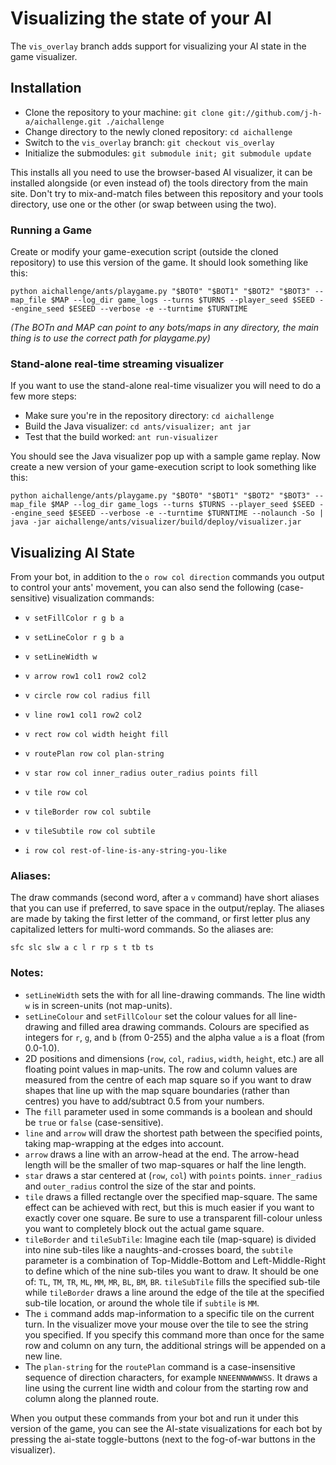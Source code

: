 Visualizing the state of your AI
================================

The `vis_overlay` branch adds support for visualizing your AI state in the game visualizer.

Installation
------------

* Clone the repository to your machine: `git clone git://github.com/j-h-a/aichallenge.git ./aichallenge`
* Change directory to the newly cloned repository: `cd aichallenge`
* Switch to the `vis_overlay` branch: `git checkout vis_overlay`
* Initialize the submodules: `git submodule init; git submodule update`

This installs all you need to use the browser-based AI visualizer, it can be installed
alongside (or even instead of) the tools directory from the main site.
Don't try to mix-and-match files between this repository and your tools directory,
use one or the other (or swap between using the two).

### Running a Game

Create or modify your game-execution script (outside the cloned repository) to
use this version of the game. It should look something like this:

`python aichallenge/ants/playgame.py "$BOT0" "$BOT1" "$BOT2" "$BOT3" --map_file $MAP --log_dir game_logs --turns $TURNS --player_seed $SEED --engine_seed $ESEED --verbose -e --turntime $TURNTIME`

*(The BOTn and MAP can point to any bots/maps in any directory, the main thing is to use the correct path for playgame.py)*

### Stand-alone real-time streaming visualizer

If you want to use the stand-alone real-time visualizer you will need to do a few more steps:

* Make sure you're in the repository directory: `cd aichallenge`
* Build the Java visualizer: `cd ants/visualizer; ant jar`
* Test that the build worked: `ant run-visualizer`

You should see the Java visualizer pop up with a sample game replay.
Now create a new version of your game-execution script to look something like this:

`python aichallenge/ants/playgame.py "$BOT0" "$BOT1" "$BOT2" "$BOT3" --map_file $MAP --log_dir game_logs --turns $TURNS --player_seed $SEED --engine_seed $ESEED --verbose -e --turntime $TURNTIME --nolaunch -So | java -jar aichallenge/ants/visualizer/build/deploy/visualizer.jar`

Visualizing AI State
--------------------

From your bot, in addition to the `o row col direction` commands you
output to control your ants' movement, you can also send the following
(case-sensitive) visualization commands:

* `v setFillColor r g b a`
* `v setLineColor r g b a`
* `v setLineWidth w`

* `v arrow row1 col1 row2 col2`
* `v circle row col radius fill`
* `v line row1 col1 row2 col2`
* `v rect row col width height fill`
* `v routePlan row col plan-string`
* `v star row col inner_radius outer_radius points fill`
* `v tile row col`
* `v tileBorder row col subtile`
* `v tileSubtile row col subtile`
* `i row col rest-of-line-is-any-string-you-like`

### Aliases:

The draw commands (second word, after a `v` command) have short aliases that
you can use if preferred, to save space in the output/replay.
The aliases are made by taking the first letter of the command,
or first letter plus any capitalized letters for multi-word commands.
So the aliases are:

`sfc slc slw a c l r rp s t tb ts`

### Notes:

* `setLineWidth` sets the with for all line-drawing commands. The line width `w` is in screen-units (not map-units).
* `setLineColour` and `setFillColour` set the colour values for all line-drawing and filled area drawing commands. Colours are specified as integers for `r`, `g`, and `b` (from 0-255) and the alpha value `a` is a float (from 0.0-1.0).
* 2D positions and dimensions (`row`, `col`, `radius`, `width`, `height`, etc.) are all floating point values in map-units. The row and column values are measured from the centre of each map square so if you want to draw shapes that line up with the map square boundaries (rather than centres) you have to add/subtract 0.5 from your numbers.
* The `fill` parameter used in some commands is a boolean and should be `true` or `false` (case-sensitive).
* `line` and `arrow` will draw the shortest path between the specified points, taking map-wrapping at the edges into account.
* `arrow` draws a line with an arrow-head at the end. The arrow-head length will be the smaller of two map-squares or half the line length.
* `star` draws a star centered at (`row`, `col`) with `points` points. `inner_radius` and `outer_radius` control the size of the star and points.
* `tile` draws a filled rectangle over the specified map-square. The same effect can be achieved with rect, but this is much easier if you want to exactly cover one square. Be sure to use a transparent fill-colour unless you want to completely block out the actual game square.
* `tileBorder` and `tileSubTile`: Imagine each tile (map-square) is divided into nine sub-tiles like a naughts-and-crosses board, the `subtile` parameter is a combination of Top-Middle-Bottom and Left-Middle-Right to define which of the nine sub-tiles you want to draw. It should be one of: `TL`, `TM`, `TR`, `ML`, `MM`, `MR`, `BL`, `BM`, `BR`. `tileSubTile` fills the specified sub-tile while `tileBorder` draws a line around the edge of the tile at the specified sub-tile location, or around the whole tile if `subtile` is `MM`.
* The `i` command adds map-information to a specific tile on the current turn. In the visualizer move your mouse over the tile to see the string you specified. If you specify this command more than once for the same row and column on any turn, the additional strings will be appended on a new line.
* The `plan-string` for the `routePlan` command is a case-insensitive sequence of direction characters, for example `NNEENNWWWWSS`. It draws a line using the current line width and colour from the starting row and column along the planned route.

When you output these commands from your bot and run it under this version
of the game, you can see the AI-state visualizations for each bot by pressing
the ai-state toggle-buttons (next to the fog-of-war buttons in the visualizer).

